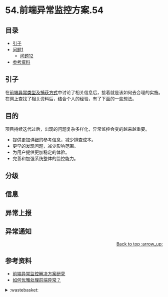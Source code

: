 # 54.前端异常监控方案.54
## <a name="index"></a> 目录
- [引子](#start)
- [问题1](#style)
  - [问题12](#link)
- [参考资料](#reference)


## <a name="start"></a> 引子
在[前端异常类型及捕获方式][url-blog-53]中讨论了相关信息后，接着就是该如何去合理的实施。在网上查找了相关资料后，结合个人的经验，有了下面的一些想法。

## 目的
项目持续迭代过后，出现的问题复杂多样化，异常监控会变的越来越重要。
- 提供更加详细的参考信息，减少排查成本。
- 更早的发现问题，减少影响范围。
- 为用户提供更加稳定的体验。
- 完善和加强系统整体的监控能力。

## 分级

## 信息

## 异常上报

## 异常通知



<div align="right"><a href="#index">Back to top :arrow_up:</a></div>

## <a name="reference"></a> 参考资料
- [前端异常监控解决方案研究][url-article-1]
- [如何优雅处理前端异常？][url-article-2]

[url-base]:https://xxholic.github.io/blog/draft

[url-article-1]:https://cdc.tencent.com/2018/09/13/frontend-exception-monitor-research/
[url-article-2]:http://jartto.wang/2018/11/20/js-exception-handling/index.html

[url-blog-53]:https://github.com/XXHolic/blog/issues/53

[url-local-rail]:./images/48/rail.png

<details>
<summary>:wastebasket:</summary>


最近在看[《黑暗的左手》][url-book]，里面关于性的设定很有意思，在书中描述的星球上，是没有性别区分的。下面是书中部分摘录。



![49-poster][url-local-poster]

</details>

[url-book]:https://book.douban.com/subject/26916012/
[url-local-poster]:./images/49/poster.jpg
